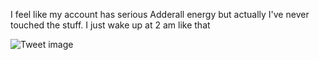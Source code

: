 I feel like my account has serious Adderall energy but actually I've never touched the stuff. I just wake up at 2 am like that


![Tweet image](/assets/crosspoast/GrpQ1oTWAAAvBcJ.jpg)

